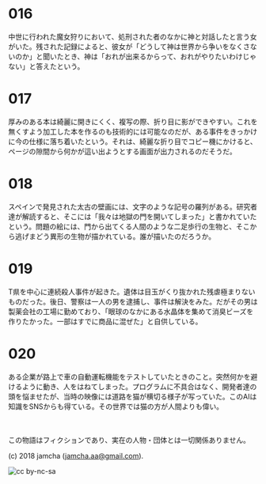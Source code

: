 

# 016

中世に行われた魔女狩りにおいて、処刑された者のなかに神と対話したと言う女がいた。残された記録によると、彼女が「どうして神は世界から争いをなくさないのか」と聞いたとき、神は「おれが出来るからって、おれがやりたいわけじゃない」と答えたという。  


# 017

厚みのある本は綺麗に開きにくく、複写の際、折り目に影ができやすい。これを無くすよう加工した本を作るのも技術的には可能なのだが、ある事件をきっかけに今の仕様に落ち着いたという。それは、綺麗な折り目でコピー機にかけると、ページの隙間から何かが這い出ようとする画面が出力されるのだそうだ。  


# 018

スペインで発見された太古の壁画には、文字のような記号の羅列がある。研究者達が解読すると、そこには「我々は地獄の門を開いてしまった」と書かれていたという。問題の絵には、門から出てくる人間のような二足歩行の生物と、そこから逃げまどう異形の生物が描かれている。誰が描いたのだろうか。  


# 019

T県を中心に連続殺人事件が起きた。遺体は目玉がくり抜かれた残虐極まりないものだった。後日、警察は一人の男を逮捕し、事件は解決をみた。だがその男は製薬会社の工場に勤めており、「眼球のなかにある水晶体を集めて消臭ビーズを作りたかった。一部はすでに商品に混ぜた」と自供している。  


# 020

ある企業が路上で車の自動運転機能をテストしていたときのこと。突然何かを避けるように動き、人をはねてしまった。プログラムに不具合はなく、開発者達の頭を悩ませたが、当時の映像には道路を猫が横切る様子が写っていた。このAIは知識をSNSからも得ている。その世界では猫の方が人間よりも偉い。  

<br>  
<br>  
この物語はフィクションであり、実在の人物・団体とは一切関係ありません。  

(c) 2018 jamcha (jamcha.aa@gmail.com).  

![cc by-nc-sa](https://i.creativecommons.org/l/by-nc-sa/4.0/88x31.png)  

